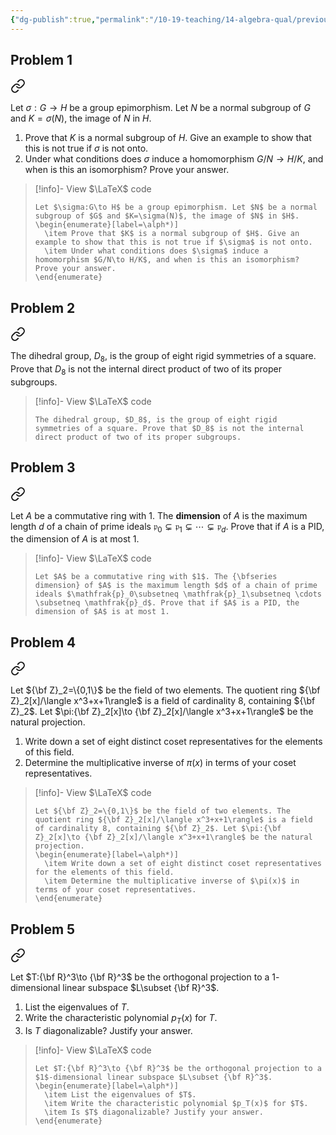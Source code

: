 ```yaml
---
{"dg-publish":true,"permalink":"/10-19-teaching/14-algebra-qual/previous-exams/algebra-qual-2022-01/","updated":"2025-03-17T08:59:53-07:00"}
---
```


## Problem 1


<div class="transclusion internal-embed is-loaded"><a class="markdown-embed-link" href="/10-19-teaching/14-algebra-qual/problem-bank/pool-problems/group-theory/image-of-a-normal-subgroup-and-induced-morphisms/" aria-label="Open link"><svg xmlns="http://www.w3.org/2000/svg" width="24" height="24" viewBox="0 0 24 24" fill="none" stroke="currentColor" stroke-width="2" stroke-linecap="round" stroke-linejoin="round" class="svg-icon lucide-link"><path d="M10 13a5 5 0 0 0 7.54.54l3-3a5 5 0 0 0-7.07-7.07l-1.72 1.71"></path><path d="M14 11a5 5 0 0 0-7.54-.54l-3 3a5 5 0 0 0 7.07 7.07l1.71-1.71"></path></svg></a><div class="markdown-embed">




Let $\sigma:G\to H$ be a group epimorphism. Let $N$ be a normal subgroup of $G$ and $K=\sigma(N)$, the image of $N$ in $H$.
1. Prove that $K$ is a normal subgroup of $H$. Give an example to show that this is not true if $\sigma$ is not onto.
2. Under what conditions does $\sigma$ induce a homomorphism $G/N\to H/K$, and when is this an isomorphism? Prove your answer.

> [!info]- View $\LaTeX$ code
> ```
> Let $\sigma:G\to H$ be a group epimorphism. Let $N$ be a normal subgroup of $G$ and $K=\sigma(N)$, the image of $N$ in $H$.
> \begin{enumerate}[label=\alph*)]
> 	\item Prove that $K$ is a normal subgroup of $H$. Give an example to show that this is not true if $\sigma$ is not onto.
> 	\item Under what conditions does $\sigma$ induce a homomorphism $G/N\to H/K$, and when is this an isomorphism? Prove your answer.
> \end{enumerate}
> ```

</div></div>

## Problem 2


<div class="transclusion internal-embed is-loaded"><a class="markdown-embed-link" href="/10-19-teaching/14-algebra-qual/problem-bank/pool-problems/group-theory/a-dihedral-group-that-is-not-an-internal-direct-product/" aria-label="Open link"><svg xmlns="http://www.w3.org/2000/svg" width="24" height="24" viewBox="0 0 24 24" fill="none" stroke="currentColor" stroke-width="2" stroke-linecap="round" stroke-linejoin="round" class="svg-icon lucide-link"><path d="M10 13a5 5 0 0 0 7.54.54l3-3a5 5 0 0 0-7.07-7.07l-1.72 1.71"></path><path d="M14 11a5 5 0 0 0-7.54-.54l-3 3a5 5 0 0 0 7.07 7.07l1.71-1.71"></path></svg></a><div class="markdown-embed">




The dihedral group, $D_8$, is the group of eight rigid symmetries of a square. Prove that $D_8$ is not the internal direct product of two of its proper subgroups.

> [!info]- View $\LaTeX$ code
> ```
> The dihedral group, $D_8$, is the group of eight rigid symmetries of a square. Prove that $D_8$ is not the internal direct product of two of its proper subgroups.
> ```

</div></div>

## Problem 3


<div class="transclusion internal-embed is-loaded"><a class="markdown-embed-link" href="/10-19-teaching/14-algebra-qual/problem-bank/pool-problems/ring-theory/dimension-of-a-pid/" aria-label="Open link"><svg xmlns="http://www.w3.org/2000/svg" width="24" height="24" viewBox="0 0 24 24" fill="none" stroke="currentColor" stroke-width="2" stroke-linecap="round" stroke-linejoin="round" class="svg-icon lucide-link"><path d="M10 13a5 5 0 0 0 7.54.54l3-3a5 5 0 0 0-7.07-7.07l-1.72 1.71"></path><path d="M14 11a5 5 0 0 0-7.54-.54l-3 3a5 5 0 0 0 7.07 7.07l1.71-1.71"></path></svg></a><div class="markdown-embed">




Let $A$ be a commutative ring with $1$. The **dimension** of $A$ is the maximum length $d$ of a chain of prime ideals $\mathfrak{p}_0\subsetneq \mathfrak{p}_1\subsetneq \cdots \subsetneq \mathfrak{p}_d$. Prove that if $A$ is a PID, the dimension of $A$ is at most 1.

> [!info]- View $\LaTeX$ code
> ```
> Let $A$ be a commutative ring with $1$. The {\bfseries dimension} of $A$ is the maximum length $d$ of a chain of prime ideals $\mathfrak{p}_0\subsetneq \mathfrak{p}_1\subsetneq \cdots \subsetneq \mathfrak{p}_d$. Prove that if $A$ is a PID, the dimension of $A$ is at most 1.
> ```

</div></div>

## Problem 4


<div class="transclusion internal-embed is-loaded"><a class="markdown-embed-link" href="/10-19-teaching/14-algebra-qual/problem-bank/template-problems/ring-theory/the-field-with-eight-elements/" aria-label="Open link"><svg xmlns="http://www.w3.org/2000/svg" width="24" height="24" viewBox="0 0 24 24" fill="none" stroke="currentColor" stroke-width="2" stroke-linecap="round" stroke-linejoin="round" class="svg-icon lucide-link"><path d="M10 13a5 5 0 0 0 7.54.54l3-3a5 5 0 0 0-7.07-7.07l-1.72 1.71"></path><path d="M14 11a5 5 0 0 0-7.54-.54l-3 3a5 5 0 0 0 7.07 7.07l1.71-1.71"></path></svg></a><div class="markdown-embed">




Let ${\bf Z}_2=\{0,1\}$ be the field of two elements. The quotient ring ${\bf Z}_2[x]/\langle x^3+x+1\rangle$ is a field of cardinality 8, containing ${\bf Z}_2$. Let $\pi:{\bf Z}_2[x]\to {\bf Z}_2[x]/\langle x^3+x+1\rangle$ be the natural projection.
1. Write down a set of eight distinct coset representatives for the elements of this field.
2. Determine the multiplicative inverse of $\pi(x)$ in terms of your coset representatives.

> [!info]- View $\LaTeX$ code
> ```
> Let ${\bf Z}_2=\{0,1\}$ be the field of two elements. The quotient ring ${\bf Z}_2[x]/\langle x^3+x+1\rangle$ is a field of cardinality 8, containing ${\bf Z}_2$. Let $\pi:{\bf Z}_2[x]\to {\bf Z}_2[x]/\langle x^3+x+1\rangle$ be the natural projection.
> \begin{enumerate}[label=\alph*)]
> 	\item Write down a set of eight distinct coset representatives for the elements of this field.
> 	\item Determine the multiplicative inverse of $\pi(x)$ in terms of your coset representatives.
> \end{enumerate}
> ```

</div></div>

## Problem 5


<div class="transclusion internal-embed is-loaded"><a class="markdown-embed-link" href="/10-19-teaching/14-algebra-qual/problem-bank/template-problems/linear-algebra/orthogonal-projection-onto-a-line-2/" aria-label="Open link"><svg xmlns="http://www.w3.org/2000/svg" width="24" height="24" viewBox="0 0 24 24" fill="none" stroke="currentColor" stroke-width="2" stroke-linecap="round" stroke-linejoin="round" class="svg-icon lucide-link"><path d="M10 13a5 5 0 0 0 7.54.54l3-3a5 5 0 0 0-7.07-7.07l-1.72 1.71"></path><path d="M14 11a5 5 0 0 0-7.54-.54l-3 3a5 5 0 0 0 7.07 7.07l1.71-1.71"></path></svg></a><div class="markdown-embed">




Let $T:{\bf R}^3\to {\bf R}^3$ be the orthogonal projection to a $1$-dimensional linear subspace $L\subset {\bf R}^3$.
1. List the eigenvalues of $T$.
2. Write the characteristic polynomial $p_T(x)$ for $T$.
3. Is $T$ diagonalizable? Justify your answer.

> [!info]- View $\LaTeX$ code
> ```
> Let $T:{\bf R}^3\to {\bf R}^3$ be the orthogonal projection to a $1$-dimensional linear subspace $L\subset {\bf R}^3$.
> \begin{enumerate}[label=\alph*)]
> 	\item List the eigenvalues of $T$.
> 	\item Write the characteristic polynomial $p_T(x)$ for $T$.
> 	\item Is $T$ diagonalizable? Justify your answer.
> \end{enumerate}
> ```

</div></div>
